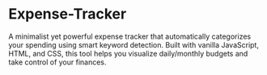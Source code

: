# Expense-Tracker
A minimalist yet powerful expense tracker that automatically categorizes your spending using smart keyword detection. Built with vanilla JavaScript, HTML, and CSS, this tool helps you visualize daily/monthly budgets and take control of your finances.
